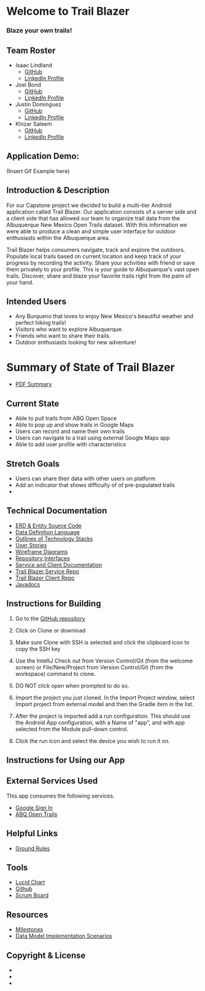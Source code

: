 # Welcome to Trail Blazer
### Blaze your own trails! 

## Team Roster
* Isaac Lindland
    * [GitHub](https://github.com/swandivejack)
    * [LinkedIn Profile](https://www.linkedin.com/in/isaaclindland/)
* Joel Bond
    * [GitHub](https://github.com/bondj89)
    * [LinkedIn Profile](https://www.linkedin.com/in/bondcsm/)
* Justin Dominguez
    * [GitHub](https://github.com/justinbdom)
    * [LinkedIn Profile](https://www.linkedin.com/in/justin-dominguez-8912b3191/)
* Khizar Saleem
    * [GitHub](https://github.com/khizar-saleem)
    * [LinkedIn Profile](https://www.linkedin.com/in/khizar-saleem/)
    
    
## Application Demo:
(Insert Gif Example here)

## Introduction & Description 
For our Capstone project we decided to build a multi-tier Android application called Trail Blazer. 
Our application consists of a server side and a client side that has allowed our team to organize 
trail data from the Albuquerque New Mexico Open Trails dataset. With this information we were able 
to produce a clean and simple user interface for outdoor enthusiasts within the Albuquerque area. 

Trail Blazer helps consumers navigate, track and explore the outdoors. Populate local trails based 
on current location and keep track of your progress by recording the activity. Share your activities 
with friend or save them privately to your profile. This is your guide to Albuquerque's vast open trails. 
Discover, share and blaze your favorite trails right from the palm of your hand. 


## Intended Users
* Any Burqueno that loves to enjoy New Mexico's beautiful weather and perfect hiking trails! 
* Visitors who want to explore Albuquerque. 
* Friends who want to share their trails. 
* Outdoor enthusiasts looking for new adventure! 



# Summary of State of Trail Blazer
* [PDF Summary](docs/resources/trailblazer-summary.pdf)

## Current State
* Able to pull trails from ABQ Open Space 
* Able to pop up and show trails in Google Maps
* Users can record and name their own trails
* Users can navigate to a trail using external Google Maps app
* Able to add user profile with characteristics 

## Stretch Goals
* Users can share their data with other users on platform 
* Add an indicator that shows difficulty of of pre-populated trails
* 


## Technical Documentation

* [ERD & Entity Source Code](docs/erd.md)  
* [Data Definition Language](docs/ddl.md)
* [Outlines of Technology Stacks](docs/outlines-of-technology-stacks.md)
* [User Stories](docs/user-stories.md) 
* [Wireframe Diagrams](docs/wireframe.md)
* [Repository Interfaces](docs/repo-interfaces.md) 
* [Service and Client Documentation](docs/controllers-and-services.md)
* [Trail Blazer Service Repo](https://github.com/the-trail-blazer/trailblazer-service)
* [Trail Blazer Client Repo](https://github.com/the-trail-blazer/trailblazer-client)
* [Javadocs](https://the-trail-blazer.github.io/trailblazer-service/docs/javadocs/overviewsummary.html)


## Instructions for Building 

1. Go to the [GitHub repository](https://github.com/the-trail-blazer/trailblazer-client)

2. Click on Clone or download

3. Make sure Clone with SSH is selected and click the clipboard icon to copy the SSH key

4. Use the IntelliJ Check out from Version Control/Git (from the welcome screen) or File/New/Project from Version Control/Git (from the workspace) command to clone.
  
5. DO NOT click open when prompted to do so.

6. Import the project you just cloned. In the Import Project window, select Import project from external model and then the Gradle item in the list.

7. After the project is imported add a run configuration. This should use the Android App configuration, with a Name of "app", and with app selected from the Module pull-down control.

8. Click the run icon and select the device you wish to run it on.

## Instructions for Using our App


## External Services Used
This app consumes the following services. 
+ [Google Sign In](https://developers.google.com/identity)
+ [ABQ Open Trails](http://data.cabq.gov/community/opentrails/)



## Helpful Links
* [Ground Rules](docs/ground-rules.md)





## Tools 
* [Lucid Chart](lucidchart.com)
* [Github](https://github.com/the-trail-blazer)
* [Scrum Board](https://github.com/the-trail-blazer/trailblazer.github.io/projects/5)


## Resources 
* [Milestones](docs/milestones.md)
* [Data Model Implementation Scenarios](https://deep-dive-coding-java-cohort-8.github.io/2019/10/17/data-model-implementation-scenarios.html)


## Copyright & License 
* 
* 
* 







